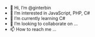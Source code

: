 - 👋 Hi, I’m @ginterbin
- 👀 I’m interested in JavaScript, PHP, C#
- 🌱 I’m currently learning C#
- 💞️ I’m looking to collaborate on ...
- 📫 How to reach me ...

<!---
ginterbin/ginterbin is a ✨ special ✨ repository because its `README.md` (this file) appears on your GitHub profile.
You can click the Preview link to take a look at your changes.
--->
